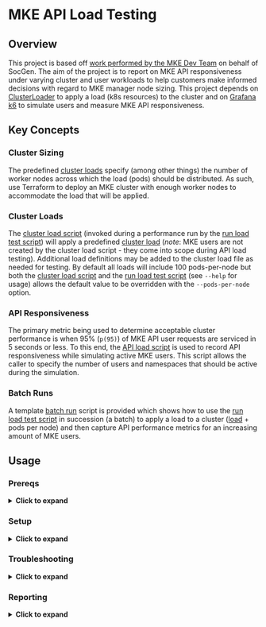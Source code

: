 # MKE API Load Testing

## Overview

This project is based off [work performed by the MKE Dev Team](https://github.com/Mirantis/orca/blob/master/perf/README.md) on behalf of SocGen.
The aim of the project is to report on MKE API responsiveness under varying cluster and user workloads to help customers make informed decisions
with regard to MKE manager node sizing. This project depends on [ClusterLoader](https://github.com/kubernetes/perf-tests/tree/master/clusterloader2)
to apply a load (k8s resources) to the cluster and on [Grafana k6](https://k6.io/docs/) to simulate users and measure MKE API responsiveness.

## Key Concepts

### Cluster Sizing

The predefined [cluster loads](./loads.json) specify (among other things) the number of worker nodes across which the load (pods)
should be distributed. As such, use Terraform to deploy an MKE cluster with enough worker nodes to accommodate the load that will
be applied.

### Cluster Loads

The [cluster load script](./apply_load_to_cluster.sh) (invoked during a performance run by the [run load test script](./run_load_test.sh))
will apply a predefined [cluster load](./loads.json) (*note*: MKE users are not created by the cluster load script - they come into scope
during API load testing). Additional load definitions may be added to the cluster load file as needed for testing. By default all loads
will include 100 pods-per-node but both the [cluster load script](./apply_load_to_cluster.sh) and the [run load test script](./run_load_test.sh)
(see `--help` for usage) allows the default value to be overridden with the `--pods-per-node` option.

### API Responsiveness

The primary metric being used to determine acceptable cluster performance is when 95% (`p(95)`) of MKE API user requests are serviced in
5 seconds or less. To this end, the [API load script](./apply_load_to_api.sh) is used to record API responsiveness while simulating active
MKE users. This script allows the caller to specify the number of users and namespaces that should be active during the simulation.

### Batch Runs

A template [batch run](./batch_run_load_test.sh) script is provided which shows how to use the [run load test script](./run_load_test.sh) in
succession (a batch) to apply a load to a cluster ([load](./loads.json) + pods per node) and then capture API performance metrics for an
increasing amount of MKE users.

## Usage

### Prereqs

<details>
  <summary><b>Click to expand</b></summary>

From a Linux admin workstation ensure the following binaries are installed:

1. `terraform`, `launchpad`, and `kubectl`
1. `jq` and `yq`
1. `k6` (see [Grafana k6 installation](https://k6.io/docs/get-started/installation/))
1. `clusterloader` (see `--help` in `apply_load_to_cluster.sh` for installation)

</details>

### Setup

<details>
  <summary><b>Click to expand</b></summary>

This [recording](https://drive.google.com/file/d/1VpZWMjwO_QMQ1QsglGxnlmel6hOk5Opw/view?usp=drive_link) is a quick demo of the setup
steps below.

1. Clone the `testing-eng` repo
1. Copy the contents of the `system_test_toolbox\launchpad` directory to a local working directory
1. Deploy an MKE cluster via Terraform/Launchpad ([sized appropriately](#cluster-sizing) for desired peformance test)
1. Login to MKE UI, wait until all nodes are healthy
1. Export variables used by the various load running scripts:
   ```bash
   export CLUSTERLOADERV2_BIN=/<path-to-clusterloader-bin>/cmd/cmd
   export MKE_HOST=...
   export MKE_URL=...
   export MKE_PASSWORD=...
   ```
1. `cd /perf`
1. Increase the pods-per-node limit (if tests will include more than 110 pods-per-node):
   ```bash
   # View
   ./set_mke_pods_per_node_limit.sh -v
   # Update
   ./set_mke_pods_per_node_limit.sh -p 525
   ```
1. Increase the [etcd storage quota](https://docs.mirantis.com/mke/3.7/ops/administer-cluster/manage-etcd/etcd-storage-quota.html?highlight=etcd#configure-etcd-storage-quota):
   ```bash
   # View
   ./set_mke_etcd_storage_quota.sh -v
   # Update
   ./set_mke_etcd_storage_quota.sh -g 8
   ```
1. Increate the [Prometheus memory allocation](https://docs.mirantis.com/mke/3.7/release-notes/3-7-3/known-issues.html?highlight=prometheus_memory_limit#field-6402-default-metric-collection-memory-settings-may-be-insufficient) settings:
   ```bash
   # View
   ./set_mke_prometheus_mem.sh -v

   # Small cluster
   ./set_mke_prometheus_mem.sh -l 8 -r 4

   # Medium cluster
   ./set_mke_prometheus_mem.sh -l 48 -r 24

   # Large cluster
   ./set_mke_prometheus_mem.sh -l 64 -r 32
   ```
1. Apply additional performance tuning settings as necessary for test run:
   ```bash
   # View
   ./set_mke_config_toml_bool.sh -k pubkey_auth_cache_enabled -v

   # Enable auth caching
   ./set_mke_config_toml_bool.sh -k pubkey_auth_cache_enabled -b true
   ```
1. Download and apply a client bundle for the `admin` user:
   ```bash
   pushd . > /dev/null
   rm -r ./bundle
   mkdir bundle
   ./download_client_bundle.sh
   mv admin_client_bundle.zip bundle/
   cd bundle
   unzip admin_client_bundle.zip
   source ./env.sh
   popd > /dev/null
   echo "MKE cluster has [$(kubectl get nodes --no-headers | wc -l)] nodes."
   ```
1. Apply a taint to the manager nodes (so that workload pods will be repelled)
   ```bash
   ./apply_taint_to_manager_nodes.sh
   ```
1. Modify and run `batch_run_load_test.sh` to perform a batch run (apply a k8s load, measure api performance for X number of users)

</details>

### Troubleshooting

<details>
  <summary><b>Click to expand</b></summary>

If a run is aborted use the following command to cleanup load resources:

```bash
kubectl get namespaces --no-headers=true | awk '/^test-/ {print $1}' | xargs kubectl delete namespace
```

Monitor the `ucp-metrics` pods (if they enter a crash loop (`OOMKilled`) it is likely because the Prometheus memory allocation settings
for the MKE cluster are insufficient). If the pods do enter a crash loop the load scripts will be unable to obtain MKE Manager CPU and
Memory metrics.

```bash
watch kubectl get pods --namespace kube-system -l k8s-app=ucp-metrics
```

</details>

### Reporting

<details>
  <summary><b>Click to expand</b></summary>

When performance runs are executed against a cluster, performance metrics are saved to a report folder which follows the naming convention
`<load>_<mgr_ec2_instance_type>_<cluster ID>` (e.g. `/reports/medium_r5.8xlarge_85HQ78`). The metrics in this output can then be used to
generate a report. Use the [preprocess_performance_runs.ps1](./preprocess_performance_runs.ps1) script to aggregate the data for multiple
runs from one or more clusters. This script will produce these CSV files from the raw data:

- `cluster_info.csv` - Rows representing cluster make-up
- `cluster_load.csv` - Rows representing load (k8s resource) applied to clusters during runs
- `load_perf_metrics.csv` - Rows representing MKE API performance and MKE Manager CPU and Mem usage during API load tests

The [Compare-MkePerfRuns.ps1](./Compare-MkePerfRuns.ps1) script can be used to compare performance between like-for-like runs
(i.e. medium sized cluster/load; MKE 3.6.4 vs MKE 3.7.3 performance) and the results it provides can also be exported to a CSV
file for use in a report.

Here is a [sample report](https://docs.google.com/spreadsheets/d/1WmsNJz7ZKryMT-aKAa_-kmYFiKWmjtG3-EdsFPzsfyo/edit?usp=sharing) prepared
using the data generated and preprocessed by the tools provided in this project.

</details>
